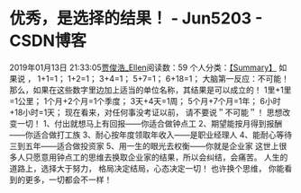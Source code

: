 # 优秀，是选择的结果！ - Jun5203 - CSDN博客
2019年01月13日 21:33:05[贾俊浩_Ellen](https://me.csdn.net/Ellen5203)阅读数：59
个人分类：[【Summary】](https://blog.csdn.net/Ellen5203/article/category/8000433)
如果说 ，
1+1=1；
1+2=1；
3+4=1；
5+7=1；
6+18=1；
大脑第一反应：不可能！
那么，如果在这些数字里边加上适当的单位名称，其结果是可以成立的！
1里+1里=1公里；
1个月+2个月=1个季度；
3天+4天=1周；
5个月+7个月=1年；
6小时+18小时=1天；
现在看来，对任何事没考证以前，
请不要说＂不可能＂！
思想改变一切！
1、付出就想马上有回报——你适合做钟点工
2、期望能按月得到报酬——你适合做打工族
3、耐心按年度领取年收入——是职业经理人
4、能耐心等待三到五年——适合做投资家
5、用一生的眼光去权衡——你就是企业家
这世上很多人只愿意用钟点工的思维去换取企业家的结果，所以会纠结，会痛苦。
人生的道路上，选择大于努力，
格局决定结局，心态决定一切！
也许换个思维，
你能看到的更多，一切都会不一样！
